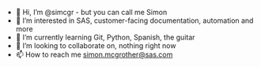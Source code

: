 - 👋 Hi, I’m @simcgr - but you can call me Simon
- 👀 I’m interested in SAS, customer-facing documentation, automation and more
- 🌱 I’m currently learning Git, Python, Spanish, the guitar
- 💞️ I’m looking to collaborate on, nothing right now
- 📫 How to reach me simon.mcgrother@sas.com

<!---
simcgr/simcgr is a ✨ special ✨ repository because its `README.md` (this file) appears on your GitHub profile.
You can click the Preview link to take a look at your changes.
--->
